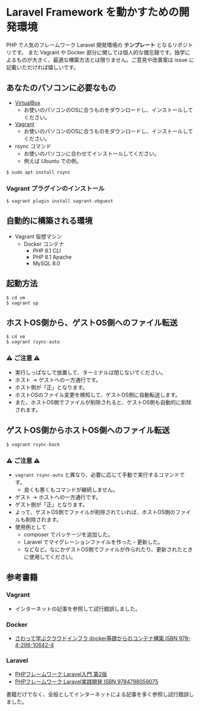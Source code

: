 # Laravel Framework を動かすための開発環境
PHP で人気のフレームワーク Laravel 開発環境の **テンプレート** となるリポジトリです。
また Vagrant や Docker 部分に関しては個人的な備忘録です。独学によるものが大きく、最適な構築方法とは限りません。ご意見や改善案は issue に記載いただければ嬉しいです。

## あなたのパソコンに必要なもの
- [VirtualBox](https://www.virtualbox.org/wiki/Downloads)
  - お使いのパソコンのOSに合うものをダウンロードし、インストールしてください。
- [Vagrant](https://www.vagrantup.com/downloads)
  - お使いのパソコンのOSに合うものをダウンロードし、インストールしてください。
- rsync コマンド
  - お使いのパソコンに合わせてインストールしてください。
  - 例えば Ubuntu での例。
```shell
$ sudo apt install rsync
```

### Vagrant プラグインのインストール
```shell
$ vagrant plugin install vagrant-vbguest
```

## 自動的に構築される環境
- Vagrant 仮想マシン
  - Docker コンテナ 
    - PHP 8.1 CLI
    - PHP 8.1 Apache
    - MySQL 8.0

## 起動方法
```shell
$ cd vm
$ vagrant up
```

## ホストOS側から、ゲストOS側へのファイル転送
```shell
$ cd vm
$ vagrant rsync-auto
```
### ⚠ ご注意 ⚠
- 実行しっぱなしで放置して、ターミナルは閉じないでください。
- ホスト → ゲストへの一方通行です。
- ホスト側が「正」となります。
- ホストOSのファイル変更を検知して、ゲストOS側に自動転送します。
- また、ホストOS側でファイルが削除されると、ゲストOS側も自動的に削除されます。

## ゲストOS側からホストOS側へのファイル転送
```shell
$ vagrant rsync-back
```
### ⚠ ご注意 ⚠
- `vagrant rsync-auto` と異なり、必要に応じて手動で実行するコマンドです。
  - 良くも悪くもコマンドが継続しません。
- ゲスト → ホストへの一方通行です。
- ゲスト側が「正」となります。
- よって、ゲストOS側でファイルが削除されていれば、ホストOS側のファイルも削除されます。
- 使用例として
  - composer でパッケージを追加した。
  - Laravel でマイグレーションファイルを作った・更新した。
  - などなど。なにかゲストOS側でファイルが作られたり、更新されたときに使用してください。

## 参考書籍
### Vagrant
- インターネットの記事を参照して試行錯誤しました。

### Docker
- [さわって学ぶクラウドインフラ docker基礎からのコンテナ構築 ISBN 978-4-296-10642-4](https://www.nikkeibp.co.jp/atclpubmkt/book/20/279230/)

### Laravel
- [PHPフレームワーク Laravel入門 第2版](https://www.shuwasystem.co.jp/book/9784798060996.html)
- [PHPフレームワーク Laravel実践開発 ISBN 9784798059075](https://www.shuwasystem.co.jp/book/9784798059075.html)

書籍だけでなく、全般としてインターネットによる記事を多く参照し試行錯誤しました。